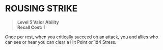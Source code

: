 ﻿---
tags:
  - Ability
  - CharacterOption
name: 'ROUSING STRIKE'
level: 5
domain: 'Valor'
type: 'Ability'
recall: '1'
description: 'Once per rest, when you critically succeed on an attack, you and allies who can see or hear you can clear a Hit Point or 1d4 Stress.'
---
# ROUSING STRIKE

> **Level 5 Valor Ability**  
> **Recall Cost:** 1

Once per rest, when you critically succeed on an attack, you and allies who can see or hear you can clear a Hit Point or 1d4 Stress.
